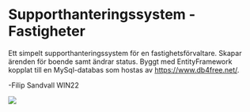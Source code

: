 # Supporthanteringssystem - Fastigheter

Ett simpelt supporthanteringssystem för en fastighetsförvaltare.
Skapar ärenden för boende samt ändrar status.
Byggt med EntityFramework kopplat till en MySql-databas som hostas av https://www.db4free.net/.

-Filip Sandvall WIN22

<img src="https://i.gyazo.com/618aa5a894cfd90b2a52e694e5823136.png">

